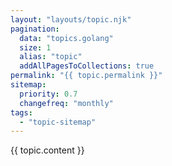 ```yaml
---
layout: "layouts/topic.njk"
pagination:
  data: "topics.golang"
  size: 1
  alias: "topic"
  addAllPagesToCollections: true
permalink: "{{ topic.permalink }}"
sitemap:
  priority: 0.7
  changefreq: "monthly"
tags:
  - "topic-sitemap"
---
```


{{ topic.content }}